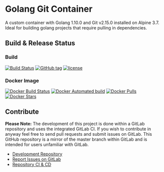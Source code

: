 # Golang Git Container

A custom container with Golang 1.10.0 and Git v2.15.0 installed on Alpine 3.7. Ideal for building golang projects that require pulling in dependencies.

## Build & Release Status

### Build

[![Build Status](https://gitlab.com/TheYorkshireDev/golang-git/badges/master/build.svg)](https://gitlab.com/TheYorkshireDev/golang-git/pipelines) [![GitHub tag](https://img.shields.io/github/tag/theyorkshiredev/golang-git.svg)](https://github.com/theyorkshiredev/golang-git/releases) [![license](https://img.shields.io/github/license/theyorkshiredev/golang-git.svg)](https://github.com/theyorkshiredev/golang-git/blob/master/LICENCE)

### Docker Image

[![Docker Build Status](https://img.shields.io/docker/build/theyorkshiredev/golang-git.svg)](https://hub.docker.com/r/theyorkshiredev/golang-git/) [![Docker Automated build](https://img.shields.io/docker/automated/theyorkshiredev/golang-git.svg)](https://hub.docker.com/r/theyorkshiredev/golang-git/) [![Docker Pulls](https://img.shields.io/docker/pulls/theyorkshiredev/golang-git.svg)](https://hub.docker.com/r/theyorkshiredev/golang-git/) [![Docker Stars](https://img.shields.io/docker/stars/theyorkshiredev/golang-git.svg)](https://hub.docker.com/r/theyorkshiredev/golang-git/)

## Contribute

**Please Note:** The development of this project is done within a GitLab repository and uses the integrated GitLab CI. If you wish to contribute in anyway feel free to send pull requests and submit issues on GitLab. This GitHub repository is a mirror of the master branch within GitLab and is intended for users unfamiliar with GitLab.

* [Development Repository](https://gitlab.com/TheYorkshireDev/golang-git)
* [Report Issues on GitLab](https://gitlab.com/TheYorkshireDev/golang-git/issues)
* [Repository CI & CD](https://gitlab.com/TheYorkshireDev/golang-git/pipelines)

